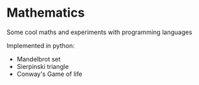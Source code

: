 # Mathematics

Some cool maths and experiments with programming languages

Implemented in python:
* Mandelbrot set
* Sierpinski triangle
* Conway's Game of life